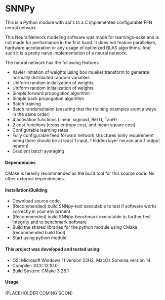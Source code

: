 # SNNPy
This is a Python module with api's to a C implemented configurable FFN neural network. 

This NeuralNetwork modeling software was made for learnings-sake and is not made for performance in the first hand. It does not feature parallelism, hardware accelaration or any usage of optimized BLAS algorithms. 
And such it is a pretty naive implementation of a neural network.

The neural network has the following features
- Xavier initiation of weights using box mueller transform to generate normally distributed random variables
- Uniform random initialization of weights
- Uniform random initialization of weights
- Simple forward propogation algorithm
- Simple back propogation algorithm
- Batch training
- Batch randomzitaion (ensuring that the training examples arent always in the same order)
- 4 activation functions (linear, sigmoid, ReLU, TanH)
- 2 cost functions (cross entropy cost, and mean square cost)
- Configurable learning rates
- Fully configurable feed forward network structures (only requirement being there should be at least 1 input, 1 hidden layer neuron and 1 output neuron)
- Gradient batch averaging

#### Dependencies

CMake is heavily recommended as the build tool for this source code.
No other external dependencies.

#### Installation/Building

- Download source code.
- (Recommended) build SNNpy-test executable to test if software works correctly in your enviorment.
- (Recommended) build SNNpy-benchmark executable to further test integrity and to benchmark software
- Build the shared libraries for the python module using CMake (recommended build tool).
- Start using python module!

#### This project was developed and tested using:

- OS: Microsoft Windows 11 version 23H2, MacOs Sonoma version 14
- Compiler: GCC 13.10.0
- Build System: CMake 3.28.1

#### Usage
(PLACEHOLDER COMING SOON)
